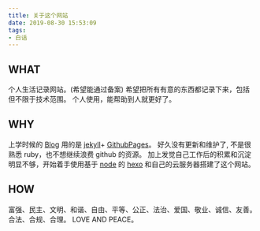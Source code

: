 ```yaml
---
title: 关于这个网站
date: 2019-08-30 15:53:09
tags: 
- 白话
---
```


## WHAT
个人生活记录网站。(希望能通过备案)
希望把所有有意的东西都记录下来，包括但不限于技术范围。
个人使用，能帮助到人就更好了。


## WHY
上学时候的 [Blog](http://huguobo.github.io) 用的是 [jekyll](https://jekyllrb.com/)+ [GithubPages](https://pages.github.com/)。
好久没有更新和维护了, 不是很熟悉 ruby，也不想继续浪费 github 的资源。
加上发觉自己工作后的积累和沉淀明显不够，开始着手使用基于 [node](https://nodejs.org) 的 [hexo](https://hexo.io/zh-cn/) 和自己的云服务器搭建了这个网站。

## HOW
富强、民主、文明、和谐、自由、平等、公正、法治、爱国、敬业、诚信、友善。
合法、合规、合理。
LOVE AND PEACE。